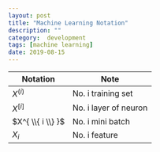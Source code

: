 ```yaml
---
layout: post
title: "Machine Learning Notation"
description: ""
category:  development
tags: [machine learning]
date: 2019-08-15
---
```


<script src="https://polyfill.io/v3/polyfill.min.js?features=es6"></script>
<script id="MathJax-script" async src="https://cdn.jsdelivr.net/npm/mathjax@3/es5/tex-mml-chtml.js"></script>



Notation | Note
--- | ---
$X^{(i)}$ | No. i training set
$X^{[i]}$ | No. i layer of neuron
$X^{ \\{ i \\}   }$ | No. i mini batch
$X_{i}$ | No. i feature
